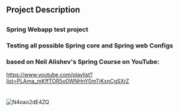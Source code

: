 ## Project Description
##
### Spring Webapp test project 
### Testing all possible Spring core and Spring web Configs
### based on Neil Alishev's Spring Course on YouTube:
https://www.youtube.com/playlist?list=PLAma_mKffTOR5o0WNHnY0mTjKxnCgSXrZ
##

#
#

![N4oao2dE4ZQ](https://github.com/KirillLukyanov2000/spring-data-jpa-test-project/assets/101703819/b0b36717-762f-49c4-8f07-fdbe601bcacb)

